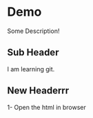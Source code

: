# Demo


Some Description!

## Sub Header
I am learning git.


## New Headerrr
1- Open the html in browser
 